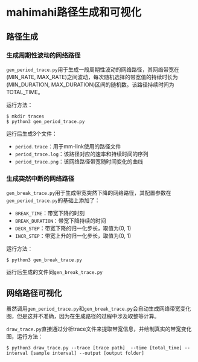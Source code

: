 # mahimahi路径生成和可视化

## 路径生成

### 生成周期性波动的网络路径

`gen_period_trace.py`用于生成一段周期性波动的网络路径，其网络带宽在(MIN_RATE, MAX_RATE)之间波动，每次随机选择的带宽值的持续时长为(MIN_DURATION, MAX_DURATION)区间的随机数。该路径持续时间为TOTAL_TIME。

运行方法：

```shell
$ mkdir traces
$ python3 gen_period_trace.py
```

运行后生成3个文件：

- `period.trace`：用于mm-link使用的路径文件
- `period_trace.log`：该路径对应的速率和持续时间的序列
- `period_trace.png`：该网络路径带宽随时间变化的曲线

### 生成突然中断的网络路径

`gen_break_trace.py`用于生成带宽突然下降的网络路径，其配置参数在`gen_period_trace.py`的基础上添加了：

- `BREAK_TIME`：带宽下降的时刻
- `BREAK_DURATION`：带宽下降持续的时间
- `DECR_STEP`：带宽下降的归一化步长，取值为(0, 1)
- `INCR_STEP`：带宽上升的归一化步长，取值为(0, 1)

运行方法：

```shell
$ python3 gen_break_trace.py
```

运行后生成的文件同`gen_break_trace.py`

## 网络路径可视化

虽然调用`gen_period_trace.py`和`gen_break_trace.py`会自动生成网络带宽变化图，但是这并不准确，因为在生成路径的过程中涉及取整等计算。

`draw_trace.py`直接通过分析trace文件来提取带宽信息，并绘制真实的带宽变化图，运行方法：

```shell
$ python3 draw_trace.py --trace [trace path]  --time [total_time] --interval [sample interval] --output [output folder]
```